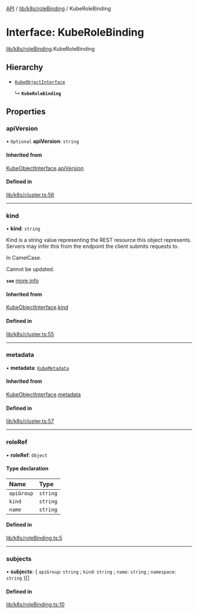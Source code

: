 [API](../API.md) / [lib/k8s/roleBinding](../modules/lib_k8s_roleBinding.md) / KubeRoleBinding

# Interface: KubeRoleBinding

[lib/k8s/roleBinding](../modules/lib_k8s_roleBinding.md).KubeRoleBinding

## Hierarchy

- [`KubeObjectInterface`](lib_k8s_cluster.KubeObjectInterface.md)

  ↳ **`KubeRoleBinding`**

## Properties

### apiVersion

• `Optional` **apiVersion**: `string`

#### Inherited from

[KubeObjectInterface](lib_k8s_cluster.KubeObjectInterface.md).[apiVersion](lib_k8s_cluster.KubeObjectInterface.md#apiversion)

#### Defined in

[lib/k8s/cluster.ts:56](https://github.com/kubernetes-sigs/headlamp/blob/072d2509b/frontend/src/lib/k8s/cluster.ts#L56)

___

### kind

• **kind**: `string`

Kind is a string value representing the REST resource this object represents.
Servers may infer this from the endpoint the client submits requests to.

In CamelCase.

Cannot be updated.

**`see`** [more info](https://git.k8s.io/community/contributors/devel/sig-architecture/api-conventions.md#types-kinds)

#### Inherited from

[KubeObjectInterface](lib_k8s_cluster.KubeObjectInterface.md).[kind](lib_k8s_cluster.KubeObjectInterface.md#kind)

#### Defined in

[lib/k8s/cluster.ts:55](https://github.com/kubernetes-sigs/headlamp/blob/072d2509b/frontend/src/lib/k8s/cluster.ts#L55)

___

### metadata

• **metadata**: [`KubeMetadata`](lib_k8s_cluster.KubeMetadata.md)

#### Inherited from

[KubeObjectInterface](lib_k8s_cluster.KubeObjectInterface.md).[metadata](lib_k8s_cluster.KubeObjectInterface.md#metadata)

#### Defined in

[lib/k8s/cluster.ts:57](https://github.com/kubernetes-sigs/headlamp/blob/072d2509b/frontend/src/lib/k8s/cluster.ts#L57)

___

### roleRef

• **roleRef**: `Object`

#### Type declaration

| Name | Type |
| :------ | :------ |
| `apiGroup` | `string` |
| `kind` | `string` |
| `name` | `string` |

#### Defined in

[lib/k8s/roleBinding.ts:5](https://github.com/kubernetes-sigs/headlamp/blob/072d2509b/frontend/src/lib/k8s/roleBinding.ts#L5)

___

### subjects

• **subjects**: { `apiGroup`: `string` ; `kind`: `string` ; `name`: `string` ; `namespace`: `string`  }[]

#### Defined in

[lib/k8s/roleBinding.ts:10](https://github.com/kubernetes-sigs/headlamp/blob/072d2509b/frontend/src/lib/k8s/roleBinding.ts#L10)
